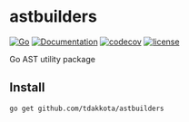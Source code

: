 # astbuilders

[![Go](https://github.com/tdakkota/astbuilders/workflows/Go/badge.svg)](https://github.com/tdakkota/astbuilders/actions)
[![Documentation](https://godoc.org/github.com/tdakkota/astbuilders?status.svg)](https://pkg.go.dev/github.com/tdakkota/astbuilders?tab=subdirectories)
[![codecov](https://codecov.io/gh/tdakkota/astbuilders/branch/master/graph/badge.svg)](https://codecov.io/gh/tdakkota/astbuilders)
[![license](https://img.shields.io/github/license/tdakkota/astbuilders.svg?maxAge=2592000)](https://github.com/tdakkota/astbuilders/blob/master/LICENSE)

Go AST utility package 

## Install
```
go get github.com/tdakkota/astbuilders
```
